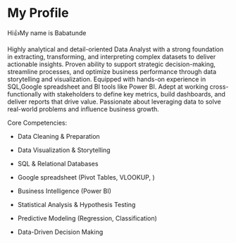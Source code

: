 # My Profile

Hi👍My name is Babatunde


Highly analytical and detail-oriented Data Analyst with a strong foundation in extracting, transforming, and interpreting complex datasets to deliver actionable insights. Proven ability to support strategic decision-making, streamline processes, and optimize business performance through data storytelling and visualization.
Equipped with hands-on experience in SQL,Google spreadsheet and BI tools like  Power BI. Adept at working cross-functionally with stakeholders to define key metrics, build dashboards, and deliver reports that drive value. Passionate about leveraging data to solve real-world problems and influence business growth.

Core Competencies:

- Data Cleaning & Preparation

- Data Visualization & Storytelling

- SQL & Relational Databases

- Google spreadsheet (Pivot Tables, VLOOKUP, )

- Business Intelligence (Power BI)

- Statistical Analysis & Hypothesis Testing

- Predictive Modeling (Regression, Classification)

- Data-Driven Decision Making

